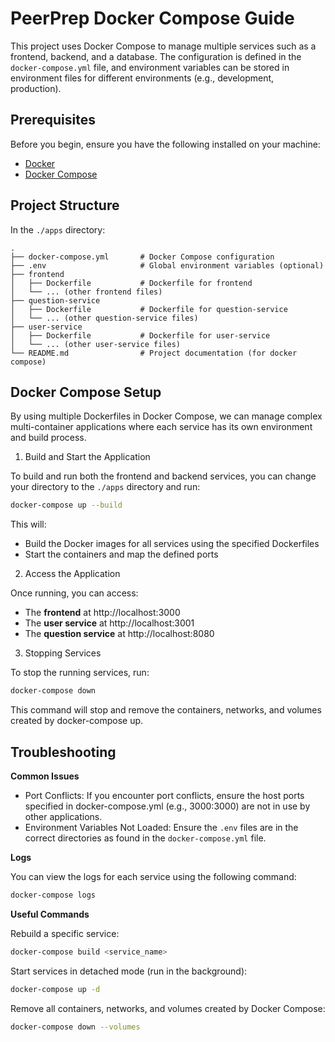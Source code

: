 # PeerPrep Docker Compose Guide

This project uses Docker Compose to manage multiple services such as a frontend, backend, and a database. The configuration is defined in the `docker-compose.yml` file, and environment variables can be stored in environment files for different environments (e.g., development, production).

## Prerequisites

Before you begin, ensure you have the following installed on your machine:

- [Docker](https://www.docker.com/get-started)
- [Docker Compose](https://docs.docker.com/compose/install/)

## Project Structure

In the `./apps` directory:

```plaintext
.
├── docker-compose.yml       # Docker Compose configuration
├── .env                     # Global environment variables (optional)
├── frontend
│   ├── Dockerfile           # Dockerfile for frontend
│   └── ... (other frontend files)
├── question-service
│   ├── Dockerfile           # Dockerfile for question-service
│   └── ... (other question-service files)
├── user-service
│   ├── Dockerfile           # Dockerfile for user-service
│   └── ... (other user-service files)
└── README.md                # Project documentation (for docker compose)
```

## Docker Compose Setup

By using multiple Dockerfiles in Docker Compose, we can manage complex multi-container applications where each service has its own environment and build process.

1. Build and Start the Application

To build and run both the frontend and backend services, you can change your directory to the `./apps` directory and run:

```bash
docker-compose up --build
```

This will:

- Build the Docker images for all services using the specified Dockerfiles
- Start the containers and map the defined ports

2. Access the Application

Once running, you can access:

- The **frontend** at http://localhost:3000
- The **user service** at http://localhost:3001
- The **question service** at http://localhost:8080

3. Stopping Services

To stop the running services, run:

```bash
docker-compose down
```

This command will stop and remove the containers, networks, and volumes created by docker-compose up.

## Troubleshooting

**Common Issues**

- Port Conflicts: If you encounter port conflicts, ensure the host ports specified in docker-compose.yml (e.g., 3000:3000) are not in use by other applications.
- Environment Variables Not Loaded: Ensure the `.env` files are in the correct directories as found in the `docker-compose.yml` file.

**Logs**

You can view the logs for each service using the following command:

```bash
docker-compose logs
```

**Useful Commands**

Rebuild a specific service:

```bash
docker-compose build <service_name>
```

Start services in detached mode (run in the background):

```bash
docker-compose up -d
```

Remove all containers, networks, and volumes created by Docker Compose:

```bash
docker-compose down --volumes
```
